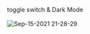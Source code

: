 toggle switch & Dark Mode
<br>
<br>
![Sep-15-2021 21-28-29](https://user-images.githubusercontent.com/74365275/134116163-ae468038-5617-4096-b5fa-e859ce12a64e.gif)
